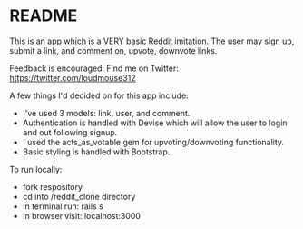 # README

This is an app which is a VERY basic Reddit imitation. The user may sign up, submit a link, and comment on, upvote, downvote links. 

Feedback is encouraged. Find me on Twitter: https://twitter.com/loudmouse312

A few things I'd decided on for this app include: 
- I've used 3 models: link, user, and comment. 
- Authentication is handled with Devise which will allow the user to login and out following signup. 
- I used the acts_as_votable gem for upvoting/downvoting functionality. 
- Basic styling is handled with Bootstrap.

To run locally:
- fork respository
- cd into /reddit_clone directory
- in terminal run: rails s
- in browser visit: localhost:3000





